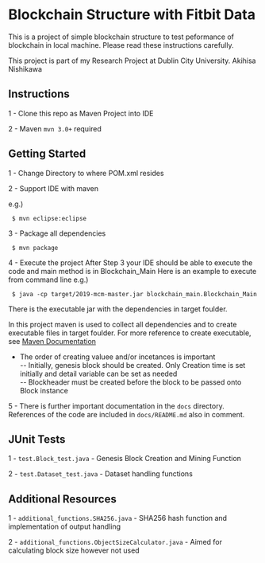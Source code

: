 # Blockchain Structure with Fitbit Data

This is a project of simple blockchain structure to test peformance of blockchain in local machine.  Please read these instructions carefully.

This project is part of my Research Project at Dublin City University. Akihisa Nishikawa


## Instructions

1 - Clone this repo as Maven Project into IDE

2 - Maven `mvn 3.0+` required


## Getting Started 

1 - Change Directory to where POM.xml resides

2 - Support IDE with maven

e.g.)
```
 $ mvn eclipse:eclipse  
```
3 - Package all dependencies
```
 $ mvn package
```
4 - Execute the project
After Step 3 your IDE should be able to execute the code and main method is in Blockchain_Main
Here is an example to execute from command line 
e.g.)

```
 $ java -cp target/2019-mcm-master.jar blockchain_main.Blockchain_Main
```
There is the executable jar with the dependencies in target foulder. 

In this project maven is used to collect all dependencies and to create executable files in target foulder. For more reference to create executable, see [Maven Documentation](https://maven.apache.org/plugins/maven-shade-plugin/examples/executable-jar.html) 

- The order of creating valuee and/or incetances is important  
-- Initially, genesis block should be created. Only Creation time is set initially and detail variable can be set as needed  
-- Blockheader must be created before the block to be passed onto Block instance
 
5 - There is further important documentation in the `docs` directory. References of the code are included in `docs/README.md` also in comment.

## JUnit Tests

1 - `test.Block_test.java` - Genesis Block Creation and Mining Function 

2 - `test.Dataset_test.java` - Dataset handling functions

 
## Additional Resources

1 - `additional_functions.SHA256.java` - SHA256 hash function and implementation of output handling

2 - `additional_functions.ObjectSizeCalculator.java` - Aimed for calculating block size however not used
 
